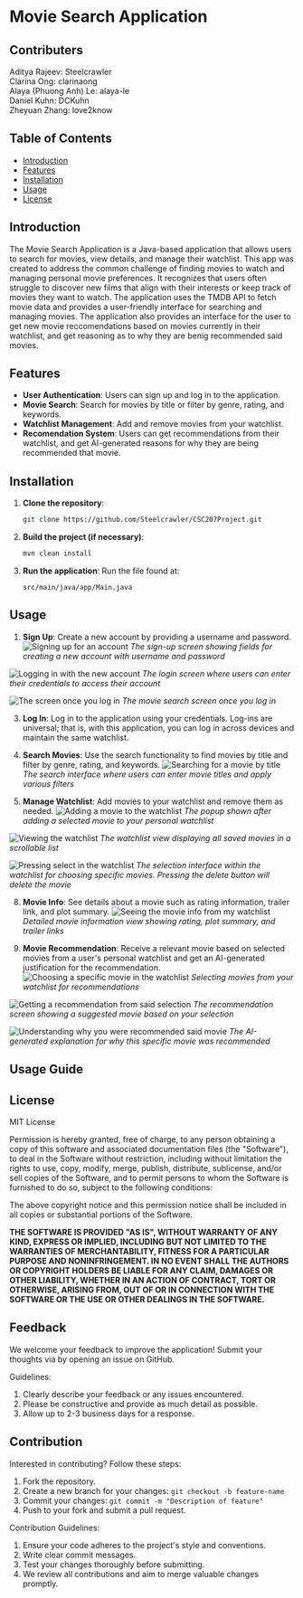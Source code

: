 # Movie Search Application
## Contributers
Aditya Rajeev: Steelcrawler <br />
Clarina Ong: clarinaong <br />
Alaya (Phuong Anh) Le: alaya-le <br />
Daniel Kuhn: DCKuhn <br />
Zheyuan Zhang: love2know <br />

## Table of Contents
- [Introduction](#introduction)
- [Features](#features)
- [Installation](#installation)
- [Usage](#usage)
- [License](#license)

## Introduction
The Movie Search Application is a Java-based application that allows users to search for movies, view details, and manage their watchlist. This app was created to address the common challenge of finding movies to watch and managing personal movie preferences. It recognizes that users often struggle to discover new films that align with their interests or keep track of movies they want to watch. The application uses the TMDB API to fetch movie data and provides a user-friendly interface for searching and managing movies. The application also provides an interface for the user to get new movie reccomendations based on movies currently in their watchlist, and get reasoning as to why they are benig recommended said movies. 

## Features
- **User Authentication**: Users can sign up and log in to the application.
- **Movie Search**: Search for movies by title or filter by genre, rating, and keywords.
- **Watchlist Management**: Add and remove movies from your watchlist.
- **Recomendation System**: Users can get recommendations from their watchlist, and get AI-generated reasons for why they are being recommended that movie.

## Installation
1. **Clone the repository**:
    ```sh
    git clone https://github.com/Steelcrawler/CSC207Project.git
    ```

2. **Build the project (if necessary)**:
    ```sh
    mvn clean install
    ```

3. **Run the application**:
    Run the file found at:
    ```
    src/main/java/app/Main.java
    ```

## Usage
1. **Sign Up**: Create a new account by providing a username and password.
![Signing up for an account](https://github.com/user-attachments/assets/e63cace3-5bb4-4b03-bd72-655caaf98c95)
*The sign-up screen showing fields for creating a new account with username and password*

![Logging in with the new account](https://github.com/user-attachments/assets/010cf848-8cee-4faf-b588-cd2eb931c2a4)
*The login screen where users can enter their credentials to access their account*

![The screen once you log in](https://github.com/user-attachments/assets/f0312ace-adac-4d9d-8d40-23d46a211514)
*The movie search screen once you log in*

3. **Log In**: Log in to the application using your credentials. Log-ins are universal; that is, with this application, you can log in across devices and maintain the same watchlist.
4. **Search Movies**: Use the search functionality to find movies by title and filter by genre, rating, and keywords.
![Searching for a movie by title](https://github.com/user-attachments/assets/6c87f7f1-2bd4-4670-8ab2-1fdecb5faedd)
*The search interface where users can enter movie titles and apply various filters*

6. **Manage Watchlist**: Add movies to your watchlist and remove them as needed.
![Adding a movie to the watchlist](https://github.com/user-attachments/assets/07a8f1fc-7a0e-493b-916e-dd2774defa37)
*The popup shown after adding a selected movie to your personal watchlist*

![Viewing the watchlist](https://github.com/user-attachments/assets/88e3cfb7-38a4-4d09-a9ba-f79c12a4886e)
*The watchlist view displaying all saved movies in a scrollable list*

![Pressing select in the watchlist](https://github.com/user-attachments/assets/2e4d755e-f0b3-4f8a-a7f6-6a25f2e5c244)
*The selection interface within the watchlist for choosing specific movies. Pressing the delete button will delete the movie*

8. **Movie Info**: See details about a movie such as rating information, trailer link, and plot summary.
![Seeing the movie info from my watchlist](https://github.com/user-attachments/assets/bb583a63-6f8a-4250-8f71-3a5ac552da52)
*Detailed movie information view showing rating, plot summary, and trailer links*

10. **Movie Recommendation**: Receive a relevant movie based on selected movies from a user's personal watchlist and get an AI-generated justification for the recommendation.
![Choosing a specific movie in the watchlist](https://github.com/user-attachments/assets/723c567e-4c8a-49ee-8866-7e806f71255e)
*Selecting movies from your watchlist for recommendations*

![Getting a recommendation from said selection](https://github.com/user-attachments/assets/e94e616a-c992-4e34-af69-29ee91666a83)
*The recommendation screen showing a suggested movie based on your selection*

![Understanding why you were recommended said movie](https://github.com/user-attachments/assets/e4a6cc1f-bc14-4008-983f-5b52677b6e88)
*The AI-generated explanation for why this specific movie was recommended*
## Usage Guide

## License
MIT License

Permission is hereby granted, free of charge, to any person obtaining a copy of this software and associated documentation files (the "Software"), to deal in the Software without restriction, including without limitation the rights to use, copy, modify, merge, publish, distribute, sublicense, and/or sell copies of the Software, and to permit persons to whom the Software is furnished to do so, subject to the following conditions:

The above copyright notice and this permission notice shall be included in all copies or substantial portions of the Software.

**THE SOFTWARE IS PROVIDED "AS IS", WITHOUT WARRANTY OF ANY KIND, EXPRESS OR IMPLIED, INCLUDING BUT NOT LIMITED TO THE WARRANTIES OF MERCHANTABILITY, FITNESS FOR A PARTICULAR PURPOSE AND NONINFRINGEMENT. IN NO EVENT SHALL THE AUTHORS OR COPYRIGHT HOLDERS BE LIABLE FOR ANY CLAIM, DAMAGES OR OTHER LIABILITY, WHETHER IN AN ACTION OF CONTRACT, TORT OR OTHERWISE, ARISING FROM, OUT OF OR IN CONNECTION WITH THE SOFTWARE OR THE USE OR OTHER DEALINGS IN THE SOFTWARE.**

## Feedback
We welcome your feedback to improve the application! Submit your thoughts via by opening an issue on GitHub.

Guidelines:
1. Clearly describe your feedback or any issues encountered.
2. Please be constructive and provide as much detail as possible.
3. Allow up to 2-3 business days for a response.

## Contribution
Interested in contributing? Follow these steps:

1. Fork the repository.
2. Create a new branch for your changes:
`git checkout -b feature-name`
3. Commit your changes:
`git commit -m "Description of feature"`
4. Push to your fork and submit a pull request.

Contribution Guidelines:

1. Ensure your code adheres to the project's style and conventions.
2. Write clear commit messages.
3. Test your changes thoroughly before submitting.
4. We review all contributions and aim to merge valuable changes promptly.
